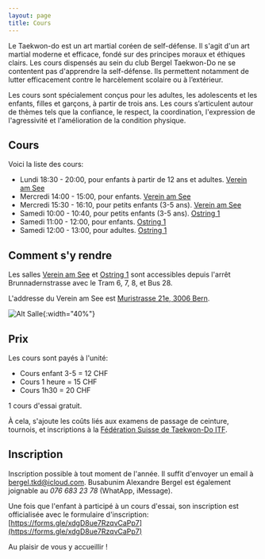 ```yaml
---
layout: page
title: Cours
---
```


Le Taekwon-do est un art martial coréen de self-défense. Il s'agit d'un art martial moderne et efficace, fondé sur des principes moraux et éthiques clairs. Les cours dispensés au sein du club Bergel Taekwon-Do ne se contentent pas d'apprendre la self-défense. Ils permettent notamment de lutter efficacement contre le harcèlement scolaire ou à l’extérieur.

Les cours sont spécialement conçus pour les adultes, les adolescents et les enfants, filles et garçons, à partir de trois ans. Les cours s’articulent autour de thèmes tels que la confiance, le respect, la coordination, l'expression de l'agressivité et l'amélioration de la condition physique.

## Cours

Voici la liste des cours:
 - Lundi 18:30 - 20:00, pour enfants à partir de 12 ans et adultes. [Verein am See](https://www.vereinamsee.ch/)
 - Mercredi 14:00 - 15:00, pour enfants. [Verein am See](https://www.vereinamsee.ch/)
 - Mercredi 15:30 - 16:10, pour petits enfants (3-5 ans). [Verein am See](https://www.vereinamsee.ch/)
 - Samedi 10:00 - 10:40, pour petits enfants (3-5 ans). [Ostring 1](https://maps.app.goo.gl/ExkVeiz4oM9CesGp6)
 - Samedi 11:00 - 12:00, pour enfants. [Ostring 1](https://maps.app.goo.gl/ExkVeiz4oM9CesGp6)
 - Samedi 12:00 - 13:00, pour adultes. [Ostring 1](https://maps.app.goo.gl/ExkVeiz4oM9CesGp6)

## Comment s'y rendre
Les salles [Verein am See](https://www.vereinamsee.ch/) et [Ostring 1](https://maps.app.goo.gl/ExkVeiz4oM9CesGp6) sont accessibles depuis l'arrêt Brunnadernstrasse avec le Tram 6, 7, 8, et Bus 28.

L'addresse du Verein am See est [Muristrasse 21e, 3006 Bern](https://maps.app.goo.gl/tQE9UqTnfzeyE4xM7).

![Alt Salle](images/Salle.png){:width="40%"}


## Prix

Les cours sont payés à l'unité:
 - Cours enfant 3-5 = 12 CHF
 - Cours 1 heure = 15 CHF
 - Cours 1h30 = 20 CHF

1 cours d'essai gratuit.

À cela, s'ajoute les coûts liés aux examens de passage de ceinture, tournois, et inscriptions à la [Fédération Suisse de Taekwon-Do ITF](https://www.taekwondo-itf.ch).

## Inscription

Inscription possible à tout moment de l'année. Il suffit d'envoyer un email à [bergel.tkd@icloud.com](mailto:bergel.tkd@icloud.com). Busabunim Alexandre Bergel est également joignable au *076 683 23 78* (WhatApp, iMessage).

Une fois que l'enfant à participé à un cours d'essai, son inscription est officialisée avec le formulaire d'inscription: [https://forms.gle/xdgD8ue7RzqvCaPp7](https://forms.gle/xdgD8ue7RzqvCaPp7)

Au plaisir de vous y accueillir !
